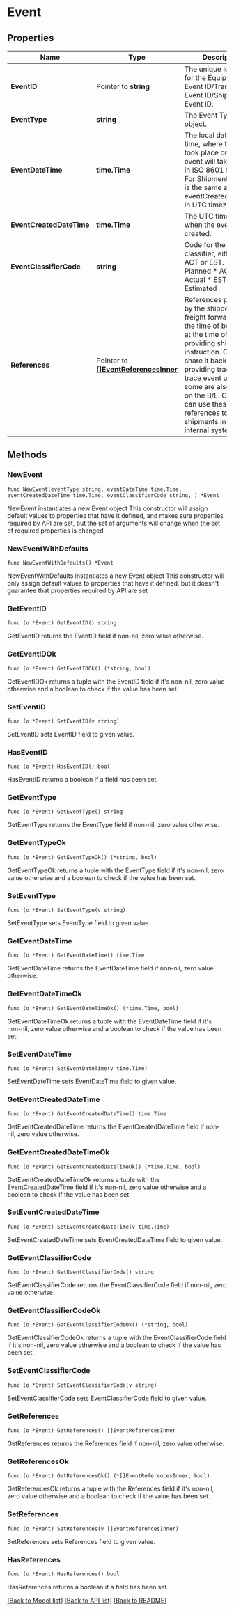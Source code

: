 # Event

## Properties

Name | Type | Description | Notes
------------ | ------------- | ------------- | -------------
**EventID** | Pointer to **string** | The unique identifier for the Equipment Event ID/Transport Event ID/Shipment Event ID. | [optional] 
**EventType** | **string** | The Event Type of the object. | 
**EventDateTime** | **time.Time** | The local date and time, where the event took place or when the event will take place, in ISO 8601 format. For Shipment Event, it is the same as eventCreatedDateTime in UTC timezone. | 
**EventCreatedDateTime** | **time.Time** | The UTC timestamp of when the event was created. | 
**EventClassifierCode** | **string** | Code for the event classifier, either PLN, ACT or EST. * PLN - Planned * ACT - Actual * EST - Estimated  | 
**References** | Pointer to [**[]EventReferencesInner**](EventReferencesInner.md) | References provided by the shipper or freight forwarder at the time of booking or at the time of providing shipping instruction. Carriers share it back when providing track and trace event updates, some are also printed on the B/L. Customers can use these references to track shipments in their internal systems. | [optional] 

## Methods

### NewEvent

`func NewEvent(eventType string, eventDateTime time.Time, eventCreatedDateTime time.Time, eventClassifierCode string, ) *Event`

NewEvent instantiates a new Event object
This constructor will assign default values to properties that have it defined,
and makes sure properties required by API are set, but the set of arguments
will change when the set of required properties is changed

### NewEventWithDefaults

`func NewEventWithDefaults() *Event`

NewEventWithDefaults instantiates a new Event object
This constructor will only assign default values to properties that have it defined,
but it doesn't guarantee that properties required by API are set

### GetEventID

`func (o *Event) GetEventID() string`

GetEventID returns the EventID field if non-nil, zero value otherwise.

### GetEventIDOk

`func (o *Event) GetEventIDOk() (*string, bool)`

GetEventIDOk returns a tuple with the EventID field if it's non-nil, zero value otherwise
and a boolean to check if the value has been set.

### SetEventID

`func (o *Event) SetEventID(v string)`

SetEventID sets EventID field to given value.

### HasEventID

`func (o *Event) HasEventID() bool`

HasEventID returns a boolean if a field has been set.

### GetEventType

`func (o *Event) GetEventType() string`

GetEventType returns the EventType field if non-nil, zero value otherwise.

### GetEventTypeOk

`func (o *Event) GetEventTypeOk() (*string, bool)`

GetEventTypeOk returns a tuple with the EventType field if it's non-nil, zero value otherwise
and a boolean to check if the value has been set.

### SetEventType

`func (o *Event) SetEventType(v string)`

SetEventType sets EventType field to given value.


### GetEventDateTime

`func (o *Event) GetEventDateTime() time.Time`

GetEventDateTime returns the EventDateTime field if non-nil, zero value otherwise.

### GetEventDateTimeOk

`func (o *Event) GetEventDateTimeOk() (*time.Time, bool)`

GetEventDateTimeOk returns a tuple with the EventDateTime field if it's non-nil, zero value otherwise
and a boolean to check if the value has been set.

### SetEventDateTime

`func (o *Event) SetEventDateTime(v time.Time)`

SetEventDateTime sets EventDateTime field to given value.


### GetEventCreatedDateTime

`func (o *Event) GetEventCreatedDateTime() time.Time`

GetEventCreatedDateTime returns the EventCreatedDateTime field if non-nil, zero value otherwise.

### GetEventCreatedDateTimeOk

`func (o *Event) GetEventCreatedDateTimeOk() (*time.Time, bool)`

GetEventCreatedDateTimeOk returns a tuple with the EventCreatedDateTime field if it's non-nil, zero value otherwise
and a boolean to check if the value has been set.

### SetEventCreatedDateTime

`func (o *Event) SetEventCreatedDateTime(v time.Time)`

SetEventCreatedDateTime sets EventCreatedDateTime field to given value.


### GetEventClassifierCode

`func (o *Event) GetEventClassifierCode() string`

GetEventClassifierCode returns the EventClassifierCode field if non-nil, zero value otherwise.

### GetEventClassifierCodeOk

`func (o *Event) GetEventClassifierCodeOk() (*string, bool)`

GetEventClassifierCodeOk returns a tuple with the EventClassifierCode field if it's non-nil, zero value otherwise
and a boolean to check if the value has been set.

### SetEventClassifierCode

`func (o *Event) SetEventClassifierCode(v string)`

SetEventClassifierCode sets EventClassifierCode field to given value.


### GetReferences

`func (o *Event) GetReferences() []EventReferencesInner`

GetReferences returns the References field if non-nil, zero value otherwise.

### GetReferencesOk

`func (o *Event) GetReferencesOk() (*[]EventReferencesInner, bool)`

GetReferencesOk returns a tuple with the References field if it's non-nil, zero value otherwise
and a boolean to check if the value has been set.

### SetReferences

`func (o *Event) SetReferences(v []EventReferencesInner)`

SetReferences sets References field to given value.

### HasReferences

`func (o *Event) HasReferences() bool`

HasReferences returns a boolean if a field has been set.


[[Back to Model list]](../README.md#documentation-for-models) [[Back to API list]](../README.md#documentation-for-api-endpoints) [[Back to README]](../README.md)


